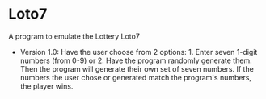 # Loto7
A program to emulate the Lottery Loto7

- Version 1.0:
Have the user choose from 2 options: 1. Enter seven 1-digit numbers (from 0-9) or 2. Have the program randomly generate them. Then the program will generate their own set of seven numbers. If the numbers the user chose or generated match the program's numbers, the player wins.

